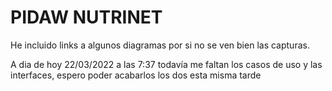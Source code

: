 # PIDAW NUTRINET

He incluido links a algunos diagramas por si no se ven bien las capturas.

A dia de hoy 22/03/2022 a las 7:37 todavía me faltan los casos de uso y las interfaces, espero poder acabarlos los dos esta misma tarde

